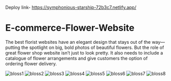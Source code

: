 Deploy link- https://symphonious-starship-72b3c7.netlify.app/
# E-commerce-Flower-Website
The best florist websites have an elegant design that stays out of the way— putting the spotlight on big, bold photos of beautiful flowers. But the role of great flower shop website isn’t just to look pretty. It also needs to include a catalogue of flower arrangements and give customers the option of ordering flower delivery.

![bloss1](https://github.com/shreeya-07/E-commerce-Flower-Website/assets/132976552/82bcfb1d-79b7-4821-82e5-06c39f3bb04f)
![bloss2](https://github.com/shreeya-07/E-commerce-Flower-Website/assets/132976552/9b164d96-98e4-4bdf-a0cf-ba12289fd76a)
![bloss3](https://github.com/shreeya-07/E-commerce-Flower-Website/assets/132976552/1444538c-add7-4bc4-998b-bf16502e7ca2)
![bloss4](https://github.com/shreeya-07/E-commerce-Flower-Website/assets/132976552/42e445ba-ac5a-4a49-8dee-ade7fa81c8ce)
![bloss5](https://github.com/shreeya-07/E-commerce-Flower-Website/assets/132976552/dd9b68de-f5ab-4f0a-b39e-6faec7fc96cb)
![bloss6](https://github.com/shreeya-07/E-commerce-Flower-Website/assets/132976552/6bdc067c-c647-420f-a53e-5202527b619c)
![bloss7](https://github.com/shreeya-07/E-commerce-Flower-Website/assets/132976552/803c0b29-8680-4f6e-a621-8101979f7273)
![bloss8](https://github.com/shreeya-07/E-commerce-Flower-Website/assets/132976552/7071bacb-8778-45bd-b6e6-2b217fbb2ab0)
